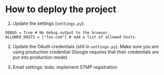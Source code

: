 # How to deploy the project

1. Update the settings (`settings.py`):

```
DEBUG = True # No debug output to the browser.
ALLOWED_HOSTS = ["foo.com"] # add a list of allowed hosts.
```
2. Update the OAuth credentials (still in `settings.py`). Make sure you are
using production credential (Google requires that their credentials are put
into production mode)

3. Email settings: todo: implement STMP registration
